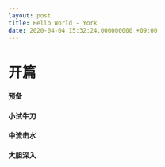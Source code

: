 ```yaml
---
layout: post
title: Hello World - York
date: 2020-04-04 15:32:24.000000000 +09:00
---
```


# 开篇

#### 预备


#### 小试牛刀


#### 中流击水


#### 大胆深入

